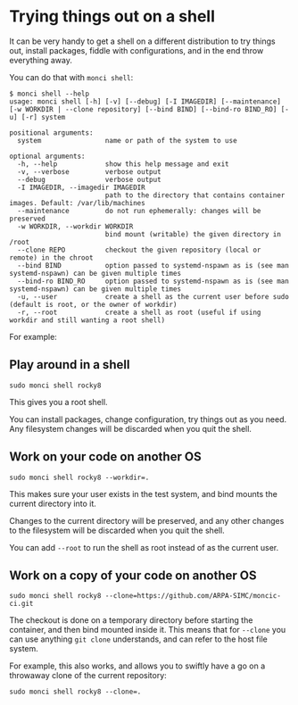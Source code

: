# Trying things out on a shell

It can be very handy to get a shell on a different distribution to try things
out, install packages, fiddle with configurations, and in the end throw
everything away.

You can do that with `monci shell`:

```
$ monci shell --help
usage: monci shell [-h] [-v] [--debug] [-I IMAGEDIR] [--maintenance] [-w WORKDIR | --clone repository] [--bind BIND] [--bind-ro BIND_RO] [-u] [-r] system

positional arguments:
  system                name or path of the system to use

optional arguments:
  -h, --help            show this help message and exit
  -v, --verbose         verbose output
  --debug               verbose output
  -I IMAGEDIR, --imagedir IMAGEDIR
                        path to the directory that contains container images. Default: /var/lib/machines
  --maintenance         do not run ephemerally: changes will be preserved
  -w WORKDIR, --workdir WORKDIR
                        bind mount (writable) the given directory in /root
  --clone REPO          checkout the given repository (local or remote) in the chroot
  --bind BIND           option passed to systemd-nspawn as is (see man systemd-nspawn) can be given multiple times
  --bind-ro BIND_RO     option passed to systemd-nspawn as is (see man systemd-nspawn) can be given multiple times
  -u, --user            create a shell as the current user before sudo (default is root, or the owner of workdir)
  -r, --root            create a shell as root (useful if using workdir and still wanting a root shell)
```

For example:

## Play around in a shell

```
sudo monci shell rocky8
```

This gives you a root shell.

You can install packages, change configuration, try things out as you need. Any
filesystem changes will be discarded when you quit the shell.


## Work on your code on another OS

```
sudo monci shell rocky8 --workdir=.
```

This makes sure your user exists in the test system, and bind mounts the
current directory into it.

Changes to the current directory will be preserved, and any other changes to
the filesystem will be discarded when you quit the shell.

You can add `--root` to run the shell as root instead of as the current user.


## Work on a copy of your code on another OS

```
sudo monci shell rocky8 --clone=https://github.com/ARPA-SIMC/moncic-ci.git
```

The checkout is done on a temporary directory before starting the container,
and then bind mounted inside it. This means that for `--clone` you can use
anything `git clone` understands, and can refer to the host file system.

For example, this also works, and allows you to swiftly have a go on a
throwaway clone of the current repository:

```
sudo monci shell rocky8 --clone=.
```
